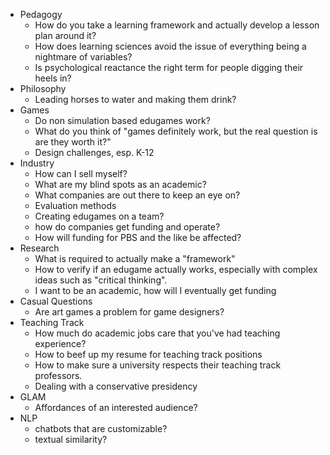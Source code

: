  - Pedagogy
   - How do you take a learning framework and actually develop a lesson plan around it?
   - How does learning sciences avoid the issue of everything being a nightmare of variables?
   - Is psychological reactance the right term for people digging their heels in?
 - Philosophy
   - Leading horses to water and making them drink?
 - Games
	 - Do non simulation based edugames work?
	 - What do you think of "games definitely work, but the real question is are they worth it?"
	 - Design challenges, esp. K-12
 - Industry
   - How can I sell myself?
   - What are my blind spots as an academic?
   - What companies are out there to keep an eye on?
   - Evaluation methods
   - Creating edugames on a team?
   - how do companies get funding and operate?
   - How will funding for PBS and the like be affected?
- Research
  - What is required to actually make a "framework"
  - How to verify if an edugame actually works, especially with complex ideas such as "critical thinking".
  - I want to be an academic, how will I eventually get funding
- Casual Questions
  - Are art games a problem for game designers?
- Teaching Track
  - How much do academic jobs care that you've had teaching experience?
  - How to beef up my resume for teaching track positions
  - How to make sure a university respects their teaching track professors.
  - Dealing with a conservative presidency
- GLAM
  - Affordances of an interested audience?
 - NLP
   - chatbots that are customizable?
   - textual similarity?
